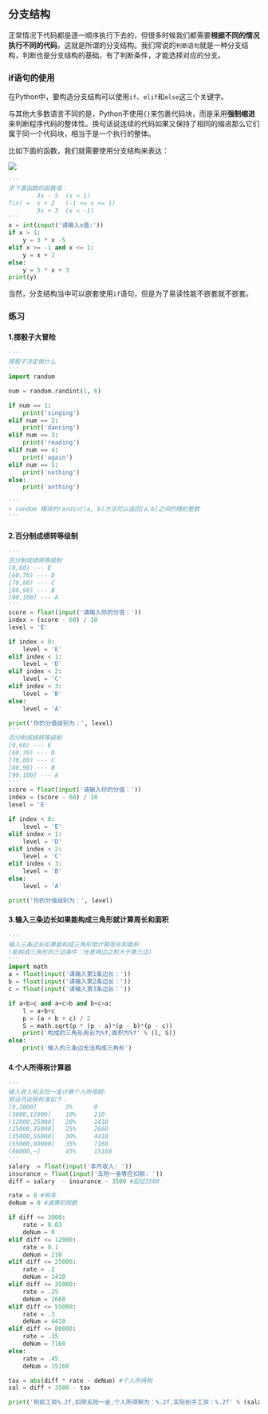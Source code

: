 ## 分支结构

正常情况下代码都是逐一顺序执行下去的，但很多时候我们都需要**根据不同的情况执行不同的代码**，这就是所谓的分支结构。我们常说的`判断语句`就是一种分支结构，判断也是分支结构的基础，有了判断条件，才能选择对应的分支。

### if语句的使用

在Python中，要构造分支结构可以使用`if`、`elif`和`else`这三个关键字。

与其他大多数语言不同的是，Python不使用`{}`来包裹代码块，而是采用**强制缩进**来判断程序代码的整体性。换句话说连续的代码如果又保持了相同的缩进那么它们属于同一个代码块，相当于是一个执行的整体。

比如下面的函数，我们就需要使用分支结构来表达：

![](https://raw.githubusercontent.com/jackfrued/Python-100-Days/master/Day01-15/res/formula_1.png)

```python
'''
求下面函数的函数值：
        3x - 5  (x > 1)
f(x) =  x + 2   (-1 <= x <= 1)
        5x + 3  (x < -1)
'''
x = int(input('请输入x值:'))
if x > 1:
	y = 3 * x -5
elif x >= -1 and x <= 1:
	y = x + 2
else:
	y = 5 * x + 3
print(y)
```

当然，分支结构当中可以嵌套使用`if`语句，但是为了易读性能不嵌套就不嵌套。

### 练习

#### 1.掷骰子大冒险

```python
'''
掷骰子决定做什么
'''
import random

num = random.randint(1, 6)

if num == 1:
	print('singing')
elif num == 2:
	print('dancing')
elif num == 3:
	print('reading')
elif num == 4:
	print('again')
elif num == 5:
	print('nothing')
else:
	print('anthing')

'''
+ random 模块的randint(a, b)方法可以返回[a,b]之间的随机整数
'''

```

#### 2.百分制成绩转等级制

```python
'''
百分制成绩转等级制
[0,60) --- E
[60,70) --- D
[70,80) --- C
[80,90) --- B
[90,100] --- A
'''
score = float(input('请输入你的分值：'))
index = (score - 60) / 10
level = 'E'

if index < 0:
	level = 'E'
elif index < 1:
	level = 'D'
elif index < 2:
	level = 'C'
elif index < 3:
	level = 'B'
else:
	level = 'A'

print('你的分值级别为：', level)
'''
百分制成绩转等级制
[0,60) --- E
[60,70) --- D
[70,80) --- C
[80,90) --- B
[90,100] --- A
'''
score = float(input('请输入你的分值：'))
index = (score - 60) / 10
level = 'E'

if index < 0:
	level = 'E'
elif index < 1:
	level = 'D'
elif index < 2:
	level = 'C'
elif index < 3:
	level = 'B'
else:
	level = 'A'

print('你的分值级别为：', level)
```

#### 3.输入三条边长如果能构成三角形就计算周长和面积

```python
'''
输入三条边长如果能构成三角形就计算周长和面积
(能构成三角形的三边条件：任意两边之和大于第三边)
'''
import math
a = float(input('请输入第1条边长：'))
b = float(input('请输入第2条边长：'))
c = float(input('请输入第3条边长：'))

if a+b>c and a+c>b and b+c>a:
	l = a+b+c
	p = (a + b + c) / 2
	S = math.sqrt(p * (p - a)*(p - b)*(p - c)) 
	print('构成的三角形周长为%f,面积为%f' % (l, S))
else:
	print('输入的三条边无法构成三角形')
```

#### 4.个人所得税计算器

```python
'''
输入收入和五险一金计算个人所得税:
假设月征税标准如下：
[0,3000]		3%		0
(3000,12000]	10%		210
(12000,25000]	20%		1410
(25000,35000]	25%		2660
(35000,55000]	30%		4410
(55000,80000]	35%		7160
(80000,~]		45%		15160
'''
salary  = float(input('本月收入: '))
insurance = float(input('五险一金等应扣额: '))
diff = salary  - insurance - 3500 #起征3500

rate = 0 #税率
deNum = 0 #速算扣除数

if diff <= 3000:
	rate = 0.03
	deNum = 0
elif diff <= 12000:
	rate = 0.1
	deNum = 210
elif diff <= 25000:
	rate = .2
	deNum = 1410
elif diff <= 35000:
	rate = .25
	deNum = 2660
elif diff <= 55000:
	rate = .3
	deNum = 4410
elif diff <= 80000:
	rate = .35
	deNum = 7160
else:
	rate = .45
	deNum = 15160

tax = abs(diff * rate - deNum) #个人所得税
sal = diff + 3500 - tax

print('税前工资%.2f,扣除五险一金,个人所得税为：%.2f,实际到手工资：%.2f' % (salary, tax, sal))
```